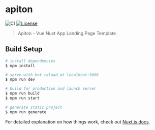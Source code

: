 # apiton
![CI](https://github.com/triandamai/tudu-landing/workflows/Deploy-Push/badge.svg)
[![License](https://img.shields.io/badge/License-Apache%202.0-blue.svg)](https://opensource.org/licenses/Apache-2.0)

> Apiton - Vue Nuxt App Landing Page Template

## Build Setup

``` bash
# install dependencies
$ npm install

# serve with hot reload at localhost:3000
$ npm run dev

# build for production and launch server
$ npm run build
$ npm run start

# generate static project
$ npm run generate
```

For detailed explanation on how things work, check out [Nuxt.js docs](https://nuxtjs.org).
